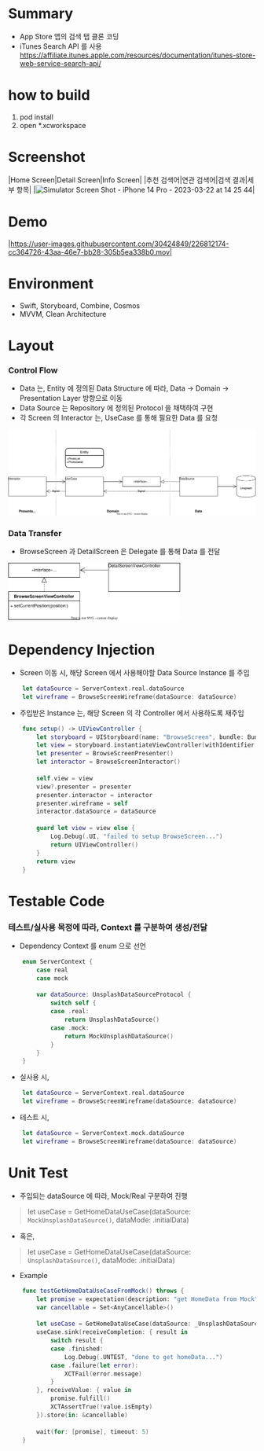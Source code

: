 # Summary
- App Store 앱의 검색 탭 클론 코딩
- iTunes Search API 를 사용
https://affiliate.itunes.apple.com/resources/documentation/itunes-store-web-service-search-api/

# how to build
1. pod install
2. open *.xcworkspace

# Screenshot
|Home Screen|Detail Screen|Info Screen|
|추천 검색어|연관 검색어|검색 결과|세부 항목|
|![Simulator Screen Shot - iPhone 14 Pro - 2023-03-22 at 14 25 44](https://user-images.githubusercontent.com/30424849/226813136-75b0a60b-f65b-46d5-bd6d-8639725aa6d6.jpeg)|

# Demo
|https://user-images.githubusercontent.com/30424849/226812174-cc364726-43aa-46e7-bb28-305b5ea338b0.mov|

# Environment
- Swift, Storyboard, Combine, Cosmos
- MVVM, Clean Architecture


# Layout

### Control Flow
- Data 는, Entity 에 정의된 Data Structure 에 따라, Data -> Domain -> Presentation Layer 방향으로 이동
- Data Source 는 Repository 에 정의된 Protocol 을 채택하여 구현
- 각 Screen 의 Interactor 는, UseCase 를 통해 필요한 Data 를 요청
<img src="https://github.com/taitty/SwiftPractice/blob/master/myPhotoBrowser/Note/Layout.svg" width="800px">

### Data Transfer
- BrowseScreen 과 DetailScreen 은 Delegate 를 통해 Data 를 전달
<img src="https://github.com/taitty/SwiftPractice/blob/master/myPhotoBrowser/Note/Delegate.svg" width="350px">


# Dependency Injection
- Screen 이동 시, 해당 Screen 에서 사용해야할 Data Source Instance 를 주입
```Swift
    let dataSource = ServerContext.real.dataSource
    let wireframe = BrowseScreenWireframe(dataSource: dataSource)
```

- 주입받은 Instance 는, 해당 Screen 의 각 Controller 에서 사용하도록 재주입
```Swift
    func setup() -> UIViewController {
        let storyboard = UIStoryboard(name: "BrowseScreen", bundle: Bundle.main)
        let view = storyboard.instantiateViewController(withIdentifier: "BrowseScreen") as? BrowseScreenViewController
        let presenter = BrowseScreenPresenter()
        let interactor = BrowseScreenInteractor()
        
        self.view = view
        view?.presenter = presenter
        presenter.interactor = interactor
        presenter.wireframe = self
        interactor.dataSource = dataSource
        
        guard let view = view else {
            Log.Debug(.UI, "failed to setup BrowseScreen...")
            return UIViewController()
        }
        return view
    }
```

# Testable Code
### 테스트/실사용 목정에 따라, Context 를 구분하여 생성/전달
- Dependency Context 를 enum 으로 선언
```Swift
    enum ServerContext {
        case real
        case mock

        var dataSource: UnsplashDataSourceProtocol {
            switch self {
            case .real:
                return UnsplashDataSource()
            case .mock:
                return MockUnsplashDataSource()
            }
        }
    }
```

- 실사용 시,
```Swift
    let dataSource = ServerContext.real.dataSource
    let wireframe = BrowseScreenWireframe(dataSource: dataSource)
```

- 테스트 시,
```Swift
    let dataSource = ServerContext.mock.dataSource
    let wireframe = BrowseScreenWireframe(dataSource: dataSource)
```

# Unit Test
- 주입되는 dataSource 에 따라, Mock/Real 구분하여 진행

> let useCase = GetHomeDataUseCase(dataSource: `MockUnsplashDataSource()`, dataMode: .initialData) 

- 혹은,

> let useCase = GetHomeDataUseCase(dataSource: `UnsplashDataSource()`, dataMode: .initialData)

- Example
```Swift
    func testGetHomeDataUseCaseFromMock() throws {
        let promise = expectation(description: "get HomeData from Mock")
        var cancellable = Set<AnyCancellable>()

        let useCase = GetHomeDataUseCase(dataSource: _UnsplashDataSource()_, dataMode: .initialData)
        useCase.sink(receiveCompletion: { result in
            switch result {
            case .finished:
                Log.Debug(.UNTEST, "done to get homeData...")
            case .failure(let error):
                XCTFail(error.message)
            }
        }, receiveValue: { value in
            promise.fulfill()
            XCTAssertTrue(!value.isEmpty)
        }).store(in: &cancellable)

        wait(for: [promise], timeout: 5)
    }
```
